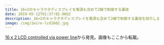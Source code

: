 ```yaml
---
title: 16×2のキャラクタディスプレイを電源も含めて2線で制御する裏技
date: 2019-05-12T01:37:02.966Z
description: 16×2のキャラクタディスプレイを電源も含めて2線で制御する裏技を紹介します。
image: /img/2wire-lcd1602.jpg
---
```

[16 x 2 LCD controlled via power line](http://blog.vinu.co.in/2019/04/16-x-2-lcd-controlled-via-power-line.html)から発見。画像もここから転載。
